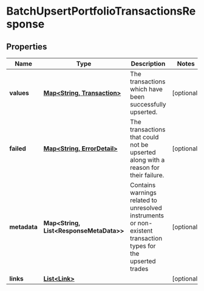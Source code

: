 

# BatchUpsertPortfolioTransactionsResponse


## Properties

| Name | Type | Description | Notes |
|------------ | ------------- | ------------- | -------------|
|**values** | [**Map&lt;String, Transaction&gt;**](Transaction.md) | The transactions which have been successfully upserted. |  [optional] |
|**failed** | [**Map&lt;String, ErrorDetail&gt;**](ErrorDetail.md) | The transactions that could not be upserted along with a reason for their failure. |  [optional] |
|**metadata** | **Map&lt;String, List&lt;ResponseMetaData&gt;&gt;** | Contains warnings related to unresolved instruments or non-existent transaction types for the upserted trades |  [optional] |
|**links** | [**List&lt;Link&gt;**](Link.md) |  |  [optional] |



